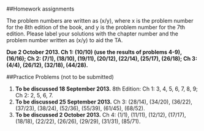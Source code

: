 ##Homework assignments

The problem numbers are written as (x/y), where x is the problem number for the 8th edition of the book, and y is the problem number for the 7th edition. Please label your solutions with the chapter number and the problem number written as (x/y) to aid the TA.

**Due 2 October 2013. Ch 1: (10/10) (use the results of problems 4-9), (16/16); Ch 2: (7/1), (18/10), (19/11), (20/12), (22/14), (25/17), (26/18); Ch 3: (4/4), (26/12), (32/18), (44/28).**

##Practice Problems (not to be submitted)

1. **To be discussed 18 September 2013.** 8th Edition: Ch 1: 3, 4, 5, 6, 7, 8, 9; Ch 2: 2, 5, 6, 7.
2. **To be discussed 25 September 2013.** Ch 3: (28/14), (34/20), (36/22), (37/23), (38/24), (52/36), (55/39), (61/45), (68/52).
3. **To be discussed 2 October 2013.** Ch 4: (1/1), (11/11), (12/12), (17/17), (18/18), (22/22), (26/26), (29/29), (31/31), (85/71).


